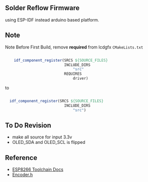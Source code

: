 
## Solder Reflow Firmware
using ESP-IDF instead arduino based platform.


## Note 
Note Before First Build, remove **required** from lcdgfx `CMakeLists.txt`

```cmake

    idf_component_register(SRCS ${SOURCE_FILES}
                           INCLUDE_DIRS
                               "src"
                           REQUIRES
                               driver)
```

to 


```cmake

  idf_component_register(SRCS ${SOURCE_FILES}
                           INCLUDE_DIRS
                               "src")
```

## To Do Revision

- make all source for input 3.3v
- OLED_SDA and OLED_SCL is flipped

## Reference 

- [ESP8266 Toolchain Docs](https://docs.espressif.com/projects/esp8266-rtos-sdk/en/latest/get-started/index.html#setup-toolchain)
- [Encoder.h](https://github.com/PaulStoffregen/Encoder/blob/c083e9cbd6400f7e72a794c0d371a00a09d2a25d/Encoder.h#L162)
